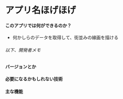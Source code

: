 # アプリ名ほげほげ

#### このアプリでは何ができるのか？
* 何かしらのデータを取得して、街並みの線画を描ける

###### 以下、開発者メモ
#### バージョンとか

#### 必要になるかもしれない技術


#### 主な機能



